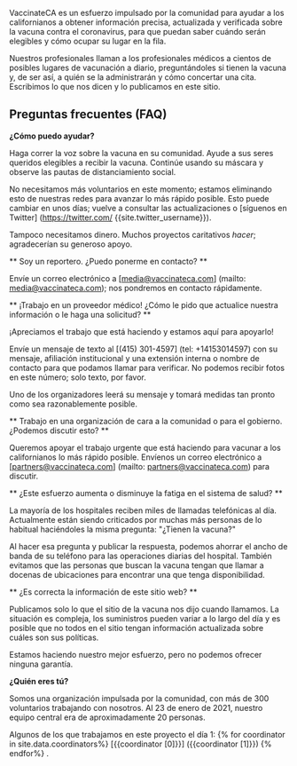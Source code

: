 VaccinateCA es un esfuerzo impulsado por la comunidad para ayudar a los californianos a obtener información precisa, actualizada y verificada sobre la vacuna contra el coronavirus, para que puedan saber cuándo serán elegibles y cómo ocupar su lugar en la fila.

Nuestros profesionales llaman a los profesionales médicos a cientos de posibles lugares de vacunación a diario, preguntándoles si tienen la vacuna y, de ser así, a quién se la administrarán y cómo concertar una cita. Escribimos lo que nos dicen y lo publicamos en este sitio.

<h2 class="text-2xl font-bold leading-tight text-gray-900 mt-8 mb-4">Preguntas frecuentes (FAQ)</h2>

**¿Cómo puedo ayudar?**

Haga correr la voz sobre la vacuna en su comunidad. Ayude a sus seres queridos elegibles a recibir la vacuna. Continúe usando su máscara y observe las pautas de distanciamiento social.

No necesitamos más voluntarios en este momento; estamos eliminando esto de nuestras redes para avanzar lo más rápido posible. Esto puede cambiar en unos días; vuelve a consultar las actualizaciones o [síguenos en Twitter] (https://twitter.com/ {{site.twitter_username}}).

Tampoco necesitamos dinero. Muchos proyectos caritativos _hacer_; agradecerían su generoso apoyo.

** Soy un reportero. ¿Puedo ponerme en contacto? **

Envíe un correo electrónico a [media@vaccinateca.com] (mailto: media@vaccinateca.com); nos pondremos en contacto rápidamente.

** ¡Trabajo en un proveedor médico! ¿Cómo le pido que actualice nuestra información o le haga una solicitud? **

¡Apreciamos el trabajo que está haciendo y estamos aquí para apoyarlo!

Envíe un mensaje de texto al [(415) 301-4597] (tel: +14153014597) con su mensaje, afiliación institucional y una extensión interna o nombre de contacto para que podamos llamar para verificar. No podemos recibir fotos en este número; solo texto, por favor.

Uno de los organizadores leerá su mensaje y tomará medidas tan pronto como sea razonablemente posible.

** Trabajo en una organización de cara a la comunidad o para el gobierno. ¿Podemos discutir esto? **

Queremos apoyar el trabajo urgente que está haciendo para vacunar a los californianos lo más rápido posible. Envíenos un correo electrónico a [partners@vaccinateca.com] (mailto: partners@vaccinateca.com) para discutir.

** ¿Este esfuerzo aumenta o disminuye la fatiga en el sistema de salud? **

La mayoría de los hospitales reciben miles de llamadas telefónicas al día. Actualmente están siendo criticados por muchas más personas de lo habitual haciéndoles la misma pregunta: &quot;¿Tienen la vacuna?&quot;

Al hacer esa pregunta y publicar la respuesta, podemos ahorrar el ancho de banda de su teléfono para las operaciones diarias del hospital. También evitamos que las personas que buscan la vacuna tengan que llamar a docenas de ubicaciones para encontrar una que tenga disponibilidad.

** ¿Es correcta la información de este sitio web? **

Publicamos solo lo que el sitio de la vacuna nos dijo cuando llamamos. La situación es compleja, los suministros pueden variar a lo largo del día y es posible que no todos en el sitio tengan información actualizada sobre cuáles son sus políticas.

Estamos haciendo nuestro mejor esfuerzo, pero no podemos ofrecer ninguna garantía.

**¿Quién eres tú?**

Somos una organización impulsada por la comunidad, con más de 300 voluntarios trabajando con nosotros. Al 23 de enero de 2021, nuestro equipo central era de aproximadamente 20 personas.

Algunos de los que trabajamos en este proyecto el día 1: <span id="people-list">{% for coordinator in site.data.coordinators%} [{{coordinator [0]}}] ({{coordinator [1]}}) {% endfor%}</span> .


<script>
// From https://stackoverflow.com/a/12646864
function shuffleArray(array) {
  for (let i = array.length - 1; i > 0; i--) {
    const j = Math.floor(Math.random() * (i + 1));
    [array[i], array[j]] = [array[j], array[i]];
  }
}

const peopleElements = [...document.querySelectorAll('#people-list a')];
const peopleListElement = document.querySelector("#people-list");

shuffleArray(peopleElements);
peopleListElement.innerHTML = "";
for (let i = 0; i < peopleElements.length; ++i) {
  const personElement = peopleElements[i];

  peopleListElement.insertBefore(personElement, null);
  if (i !== peopleElements.length - 1) {
    const separatorNode = document.createTextNode(", ");
    peopleListElement.insertBefore(separatorNode, null);
  }
}
</script>
